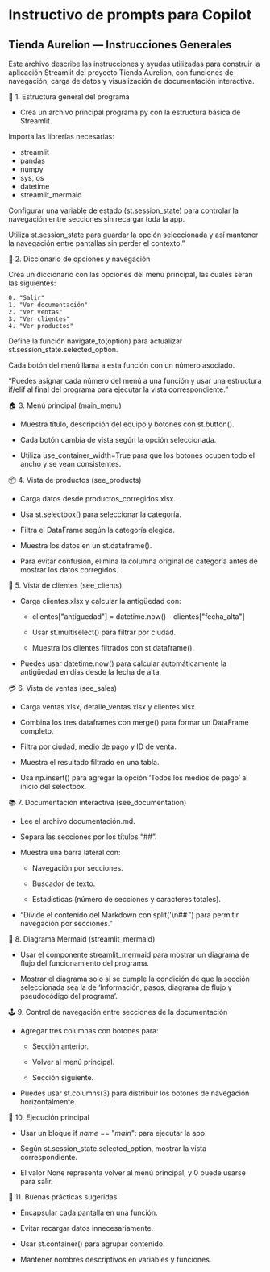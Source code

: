 # Instructivo de prompts para Copilot

## Tienda Aurelion — Instrucciones Generales

Este archivo describe las instrucciones y ayudas utilizadas para construir la aplicación Streamlit del proyecto Tienda Aurelion, con funciones de navegación, carga de datos y visualización de documentación interactiva.

🧭 1. Estructura general del programa

- Crea un archivo principal programa.py con la estructura básica de Streamlit.

Importa las librerías necesarias:

* streamlit
* pandas
* numpy
* sys, os
* datetime
* streamlit_mermaid

Configurar una variable de estado (st.session_state) para controlar la navegación entre secciones sin recargar toda la app.

Utiliza st.session_state para guardar la opción seleccionada y así mantener la navegación entre pantallas sin perder el contexto.”

🧩 2. Diccionario de opciones y navegación

Crea un diccionario con las opciones del menú principal, las cuales serán las siguientes:

    0. "Salir"
    1. "Ver documentación"
    2. "Ver ventas"
    3. "Ver clientes"
    4. "Ver productos"

Define la función navigate_to(option) para actualizar st.session_state.selected_option.

Cada botón del menú llama a esta función con un número asociado.

“Puedes asignar cada número del menú a una función y usar una estructura if/elif al final del programa para ejecutar la vista correspondiente.”

🏠 3. Menú principal (main_menu)

- Muestra título, descripción del equipo y botones con st.button().

- Cada botón cambia de vista según la opción seleccionada.

- Utiliza use_container_width=True para que los botones ocupen todo el ancho y se vean consistentes.

📦 4. Vista de productos (see_products)

- Carga datos desde productos_corregidos.xlsx.

- Usa st.selectbox() para seleccionar la categoría.

- Filtra el DataFrame según la categoría elegida.

- Muestra los datos en un st.dataframe().

- Para evitar confusión, elimina la columna original de categoría antes de mostrar los datos corregidos.

👥 5. Vista de clientes (see_clients)

- Carga clientes.xlsx y calcular la antigüedad con:

    - clientes["antiguedad"] = datetime.now() - clientes["fecha_alta"]

    - Usar st.multiselect() para filtrar por ciudad.

    - Muestra los clientes filtrados con st.dataframe().

- Puedes usar datetime.now() para calcular automáticamente la antigüedad en días desde la fecha de alta.

💳 6. Vista de ventas (see_sales)

- Carga ventas.xlsx, detalle_ventas.xlsx y clientes.xlsx.

- Combina los tres dataframes con merge() para formar un DataFrame completo.

- Filtra por ciudad, medio de pago y ID de venta.

- Muestra el resultado filtrado en una tabla.

- Usa np.insert() para agregar la opción ‘Todos los medios de pago’ al inicio del selectbox.

📚 7. Documentación interactiva (see_documentation)

- Lee el archivo documentación.md.

- Separa las secciones por los títulos “##”.

- Muestra una barra lateral con:

    - Navegación por secciones.

    - Buscador de texto.

    - Estadísticas (número de secciones y caracteres totales).

- “Divide el contenido del Markdown con split('\n## ') para permitir navegación por secciones.”

🔁 8. Diagrama Mermaid (streamlit_mermaid)

- Usar el componente streamlit_mermaid para mostrar un diagrama de flujo del funcionamiento del programa.

- Mostrar el diagrama solo si se cumple la condición de que la sección seleccionada sea la de ‘Información, pasos, diagrama de flujo y pseudocódigo del programa’.

🕹️ 9. Control de navegación entre secciones de la documentación

- Agregar tres columnas con botones para:

    - Sección anterior.

    - Volver al menú principal.

    - Sección siguiente.

- Puedes usar st.columns(3) para distribuir los botones de navegación horizontalmente.

💾 10. Ejecución principal

- Usar un bloque if _name_ == "_main_": para ejecutar la app.

- Según st.session_state.selected_option, mostrar la vista correspondiente.

- El valor None representa volver al menú principal, y 0 puede usarse para salir.

🧠 11. Buenas prácticas sugeridas

- Encapsular cada pantalla en una función.

- Evitar recargar datos innecesariamente.

- Usar st.container() para agrupar contenido.

- Mantener nombres descriptivos en variables y funciones.